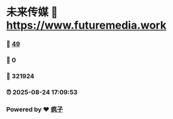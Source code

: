# 未来传媒 :link: https://www.futuremedia.work 
### :page_facing_up: [49](https://www.futuremedia.work/tag.html) 
### :speech_balloon: 0 
### :hibiscus: 321924 
### :alarm_clock: 2025-08-24 17:09:53 
### Powered by :heart: [疯子](https://www.futuremedia.work)
